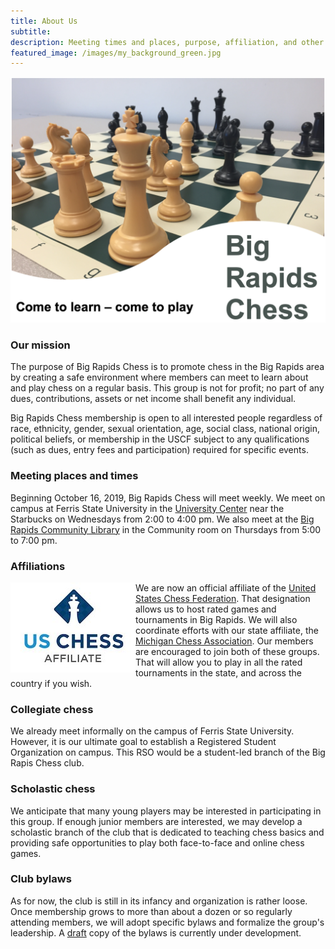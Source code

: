 ```yaml
---
title: About Us
subtitle: 
description: Meeting times and places, purpose, affiliation, and other information.
featured_image: /images/my_background_green.jpg
---
```


![](/images/BRChess_logo.png)

### Our mission
The purpose of Big Rapids Chess is to promote chess in the Big Rapids area by creating a safe environment where members can meet to learn about and play chess on a regular basis. This group is not for profit; no part of any dues, contributions, assets or net income shall benefit any individual.  

Big Rapids Chess membership is open to all interested people regardless of race, ethnicity, gender, sexual orientation, age, social class, national origin, political beliefs, or membership in the USCF subject to any qualifications (such as dues, entry fees and participation) required for specific events.

### Meeting places and times
Beginning October 16, 2019, Big Rapids Chess will meet weekly. We meet on campus at Ferris State University in the [University Center](https://www.ferris.edu/HTMLS/administration/studentaffairs/RC/index.html) near the Starbucks on Wednesdays from 2:00 to 4:00 pm. We also meet at the [Big Rapids Community Library](https://www.bigrapids.lib.mi.us) in the Community room on Thursdays from 5:00 to 7:00 pm. 

### Affiliations
<a href="https://new.uschess.org/home/"><img src="/images/USCHESS_Affiliate_color.jpg" class="Cliff" style="float: left; clear: left;" /></a>We are now an official affiliate of the [United States Chess Federation](https://new.uschess.org/home/). That designation allows us to host rated games and tournaments in Big Rapids. We will also coordinate efforts with our state affiliate, the [Michigan Chess Association](https://www.michess.org). Our members are encouraged to join both of these groups. That will allow you to play in all the rated tournaments in the state, and across the country if you wish.

### Collegiate chess
We already meet informally on the campus of Ferris State University. However, it is our ultimate goal to establish a Registered Student Organization on campus. This RSO would be a student-led branch of the Big Rapis Chess club. 

### Scholastic chess
We anticipate that many young players may be interested in participating in this group. If enough junior members are interested, we may develop a scholastic branch of the club that is dedicated to teaching chess basics and providing safe opportunities to play both face-to-face and online chess games.

### Club bylaws
As for now, the club is still in its infancy and organization is rather loose. Once  membership grows to more than about a dozen or so regularly attending members, we will adopt specific bylaws and formalize the group's leadership. A [draft](./bylaws.html) copy of the bylaws is currently under development.
